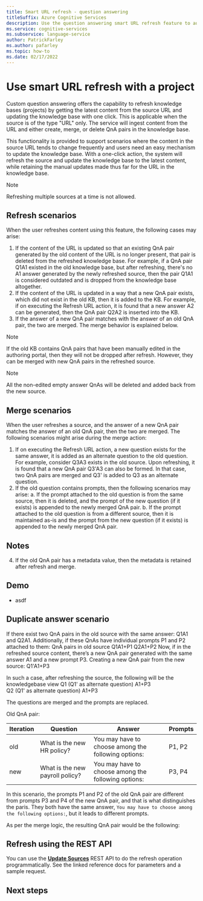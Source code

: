 ```yaml
---
title: Smart URL refresh - question answering
titleSuffix: Azure Cognitive Services
description: Use the question answering smart URL refresh feature to automatically update your knowledge base.
ms.service: cognitive-services
ms.subservice: language-service
author: PatrickFarley
ms.author: pafarley
ms.topic: how-to
ms.date: 02/17/2022
---
```


# Use smart URL refresh with a project

Custom question answering offers the capability to refresh knowledge bases (projects) by getting the latest content from the source URL and updating the knowledge base with one click. This is applicable when the source is of the type "URL" only. The service will ingest content from the URL and either create, merge, or delete QnA pairs in the knowledge base.

This functionality is provided to support scenarios where the content in the source URL tends to change frequently and users need an easy mechanism to update the knowledge base. With a one-click action, the system will refresh the source and update the knowledge base to the latest content, while retaining the manual updates made thus far for the URL in the knowledge base.

> [!NOTE]
> Refreshing multiple sources at a time is not allowed.

## Refresh scenarios

When the user refreshes content using this feature, the following cases may arise:

1. If the content of the URL is updated so that an existing QnA pair generated by the old content of the URL is no longer present, that pair is deleted from the refreshed knowledge base. For example, if a QnA pair Q1A1 existed in the old knowledge base, but after refreshing, there's no A1 answer generated by the newly refreshed source, then the pair Q1A1 is considered outdated and is dropped from the knowledge base altogether.
2. If the content of the URL is updated in a way that a new QnA pair exists, which did not exist in the old KB, then it is added to the KB. For example, if on executing the Refresh URL action, it is found that a new answer A2 can be generated, then the QnA pair Q2A2 is inserted into the KB.
3. If the answer of a new QnA pair matches with the answer of an old QnA pair, the two are merged. The merge behavior is explained below.

> [!NOTE]
> If the old KB contains QnA pairs that have been manually edited in the authoring portal, then they will not be dropped after refresh. However, they can be merged with new QnA pairs in the refreshed source.

> [!NOTE]
> All the non-edited empty answer QnAs will be deleted and added back from the new source.

## Merge scenarios

When the user refreshes a source, and the answer of a new QnA pair matches the answer of an old QnA pair, then the two are merged. The following scenarios might arise during the merge action:
1. If on executing the Refresh URL action, a new question exists for the same answer, it is added as an alternate question to the old question. For example, consider Q3A3 exists in the old source. Upon refreshing, it is found that a new QnA pair Q3'A3 can also be formed. In that case, two QnA pairs are merged and Q3' is added to Q3 as an alternate question.
2. If the old question contains prompts, then the following scenarios may arise:
  a. If the prompt attached to the old question is from the same source, then it is deleted, and the prompt of the new question (if it exists) is appended to the newly merged QnA pair. 
  b. If the prompt attached to the old question is from a different source, then it is maintained as-is and the prompt from the new question (if it exists) is appended to the newly merged QnA pair.

## Notes


4.	If the old QnA pair has a metadata value, then the metadata is retained after refresh and merge.


## Demo 
* asdf

## Duplicate answer scenario

If there exist two QnA pairs in the old source with the same answer: Q1A1 and Q2A1. Additionally, if these QnAs have individual prompts P1 and P2 attached to them:
QnA pairs in old source
Q1A1+P1
Q2A1+P2
Now, if in the refreshed source content, there’s a new QnA pair generated with the same answer A1 and a new prompt P3.
Creating a new QnA pair from the new source:
Q1'A1+P3

In such a case, after refreshing the source, the following will be the knowledgebase view
Q1 (Q1' as alternate question) A1+P3    
Q2 (Q1' as alternate question) A1+P3

The questions are merged and the prompts are replaced. 

Old QnA pair: 

|Iteration|Question  |Answer  |Prompts  |
|---------|---------|---------|--|
|old|What is the new HR policy?     |  You may have to choose among the following options:       | P1, P2        |
|new|What is the new payroll policy?     |  You may have to choose among the following options:    |  P3, P4   |


In this scenario, the prompts P1 and P2 of the old QnA pair are different from prompts P3 and P4 of the new QnA pair, and that is what distinguishes the paris. They both have the same answer, `You may have to choose among the following options:`, but it leads to different prompts. 

As per the merge logic, the resulting QnA pair would be the following:


## Refresh using the REST API

You can use the **[Update Sources](https://docs.microsoft.com/rest/api/cognitiveservices/questionanswering/question-answering-projects/update-sources)** REST API to do the refresh operation programmatically. See the linked reference docs for parameters and a sample request.

## Next steps